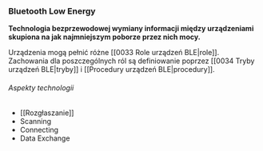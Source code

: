 ### Bluetooth Low Energy
**Technologia bezprzewodowej wymiany informacji między urządzeniami skupiona na jak najmniejszym poborze przez nich mocy.**


Urządzenia mogą pełnić różne [[0033 Role urządzeń BLE|role]]. Zachowania dla poszczególnych ról są definiowanie poprzez [[0034 Tryby urządzeń BLE|tryby]] i [[Procedury urządzeń BLE|procedury]].



###### Aspekty technologii
- [[Rozgłaszanie]]
- Scanning
- Connecting
- Data Exchange